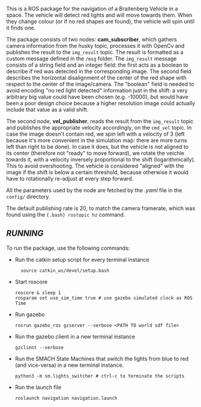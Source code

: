 This is a ROS package for the navigation of a Braitenberg Vehicle in a space. The vehicle will detect red lights and will move towards them. 
When they change colour (or if no red shapes are found), the vehicle will spin until it finds one.

The package consists of two nodes: **cam_subscriber**, which gathers camera information from the husky topic, processes it with OpenCv and publishes the result to the ```img_result``` topic. The result is formatted as a custom message defined in the ```/msg``` folder. 
The ```img_result``` message consists of a string field and an integer field: the first acts as a boolean to describe if red was detected in the corresponding image. The second field describes the horizontal disalignment of the center of the red shape with respect to the center of the image/camera. The "boolean" field is needed to avoid encoding "no red light detected" information just in the shift: a very arbitrary big value could have been chosen (e.g. -10000), but would have been a poor design choice because a higher resolution image could actually include that value as a valid shift. 

The second node, **vel_publisher**, reads the result from the ```img_result``` topic and publishes the appropriate velocity accordingly, on the ```cmd_vel``` topic. In case the image doesn't contain red, we spin left with a velocity of 3 (left because it's more convenient in the simulation map: there are more turns left than right to be done). In case it does, but the vehicle is not aligned to its center (therefore not "ready" to move forward), we rotate the veichle towards it, with a velocity inversely proportional to the shift (logarithmically). This to avoid overshooting. The vehicle is considered "aligned" with the image if the shift is below a certain threshold, because otherwise it would have to rotationally re-adjust at every step forward. 

All the parameters used by the node are fetched by the *.yaml* file in the ```config/``` directory. 

The default publishing rate is 20, to match the camera framerate, which was found using the ``` {.bash} rostopic hz ``` command. 


## *RUNNING*


To run the package, use the following commands:

- Run the catkin setup script for every terminal instance
  ``` {.bash}
    source catkin_ws/devel/setup.bash
  ```

- Start roscore
  ``` {.bash}
  roscore & sleep 1
  rosparam set use_sim_time true # use gazebo simulated clock as ROS Time
  ```
- Run gazebo
  ``` {.bash}
  rosrun gazebo_ros gzserver --verbose <PATH TO world sdf file>
  ```

- Run the gazebo client in a new terminal instance
  ``` {.bash}
  gzclient --verbose 
  ```

- Run the SMACH State Machines that switch the lights from blue to red (and vice-versa) in a new terminal instance.
  ``` {.bash}
  python3 -m sm.lights_switcher # ctrl-c to terminate the scripts
  ```

- Run the launch file
    ``` {.bash}
    roslaunch navigation navigation.launch 
    ```